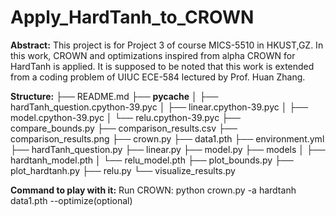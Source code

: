 # Apply_HardTanh_to_CROWN

**Abstract:**
This project is for Project 3 of course MICS-5510 in HKUST,GZ. In this work, CROWN and optimizations inspired from alpha CROWN for HardTanh is applied. It is supposed to be noted that this work is extended from a coding problem of UIUC ECE-584 lectured by Prof. Huan Zhang.

**Structure:**
├── README.md
├── __pycache__
│   ├── hardTanh_question.cpython-39.pyc
│   ├── linear.cpython-39.pyc
│   ├── model.cpython-39.pyc
│   └── relu.cpython-39.pyc
├── compare_bounds.py
├── comparison_results.csv
├── comparison_results.png
├── crown.py
├── data1.pth
├── environment.yml
├── hardTanh_question.py
├── linear.py
├── model.py
├── models
│   ├── hardtanh_model.pth
│   └── relu_model.pth
├── plot_bounds.py
├── plot_hardtanh.py
├── relu.py
└── visualize_results.py

**Command to play with it:**
Run CROWN: python crown.py  -a hardtanh data1.pth --optimize(optional) 
